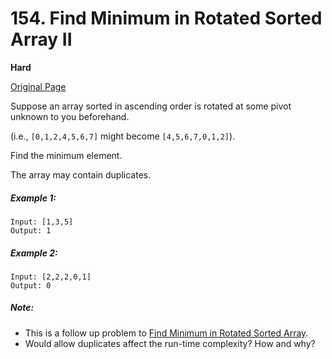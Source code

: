 # 154. Find Minimum in Rotated Sorted Array II

**Hard**

[Original Page](https://leetcode.com/problems/find-minimum-in-rotated-sorted-array-ii/)

Suppose an array sorted in ascending order is rotated at some pivot unknown to you beforehand.

(i.e.,  `[0,1,2,4,5,6,7]` might become  `[4,5,6,7,0,1,2]`).

Find the minimum element.

The array may contain duplicates.

##### Example 1:
```
Input: [1,3,5]
Output: 1
```

##### Example 2: 
```
Input: [2,2,2,0,1]
Output: 0
```

##### Note:
- This is a follow up problem to [Find Minimum in Rotated Sorted Array](https://leetcode.com/problems/find-minimum-in-rotated-sorted-array/description/).
- Would allow duplicates affect the run-time complexity? How and why?
